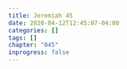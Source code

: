 ```yaml
---
title: Jeremiah 45
date: 2020-04-12T12:45:07-04:00
categories: []
tags: []
chapter: "045"
inprogress: false
---
```


